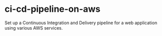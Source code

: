 # ci-cd-pipeline-on-aws
Set up a Continuous Integration and Delivery pipeline for a web application using various AWS services.
